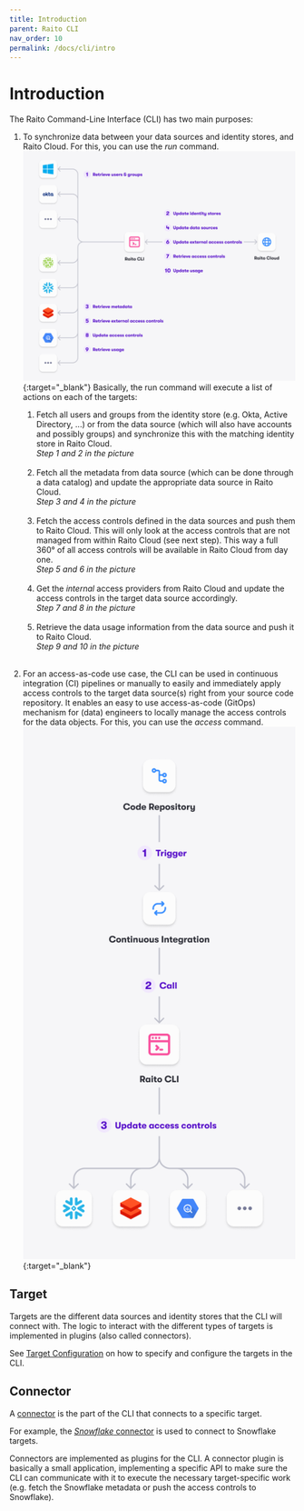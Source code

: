 ```yaml
---
title: Introduction
parent: Raito CLI
nav_order: 10
permalink: /docs/cli/intro
---
```

# Introduction
The Raito Command-Line Interface (CLI) has two main purposes:

1. To synchronize data between your data sources and identity stores, and Raito Cloud. For this, you can use the *run* command.
[![CLI GitOps Overview](/assets/images/raito-integration-overview.png)](/assets/images/raito-integration-overview.png){:target="_blank"}
Basically, the run command will execute a list of actions on each of the targets:
    1. Fetch all users and groups from the identity store (e.g. Okta, Active Directory, ...) or from the data source (which will also have accounts and possibly groups) and synchronize this with the matching identity store in Raito Cloud.<br>
    *Step 1 and 2 in the picture*<br><br>
    2. Fetch all the metadata from data source (which can be done through a data catalog) and update the appropriate data source in Raito Cloud.<br>
    *Step 3 and 4 in the picture*<br><br>
    3. Fetch the access controls defined in the data sources and push them to Raito Cloud. This will only look at the access controls that are not managed from within Raito Cloud (see next step). This way a full 360° of all access controls will be available in Raito Cloud from day one.<br>
    *Step 5 and 6 in the picture*<br><br>
    4. Get the *internal* access providers from Raito Cloud and update the access controls in the target data source accordingly.<br>
    *Step 7 and 8 in the picture*<br><br>
    5. Retrieve the data usage information from the data source and push it to Raito Cloud.<br>
    *Step 9 and 10 in the picture*<br><br>

1. For an access-as-code use case, the CLI can be used in continuous integration (CI) pipelines or manually to easily and immediately apply access controls to the target data source(s) right from your source code repository. It enables an easy to use access-as-code (GitOps) mechanism for (data) engineers to locally manage the access controls for the data objects. For this, you can use the *access* command.
[![CLI GitOps Overview](/assets/images/cli-gitops-overview.png)](/assets/images/cli-gitops-overview.png){:target="_blank"}

## Target
Targets are the different data sources and identity stores that the CLI will connect with. The logic to interact with the different types of targets is implemented in plugins (also called connectors).
 
See [Target Configuration](/docs/cli/configuration#targets) on how to specify and configure the targets in the CLI.

## Connector
A [connector](/docs/cli/connectors) is the part of the CLI that connects to a specific target.

For example, the [*Snowflake* connector](/docs/cli/connectors/snowflake) is used to connect to Snowflake targets.

Connectors are implemented as plugins for the CLI. A connector plugin is basically a small application, implementing a specific API to make sure the CLI can communicate with it to execute the necessary target-specific work (e.g. fetch the Snowflake metadata or push the access controls to Snowflake).